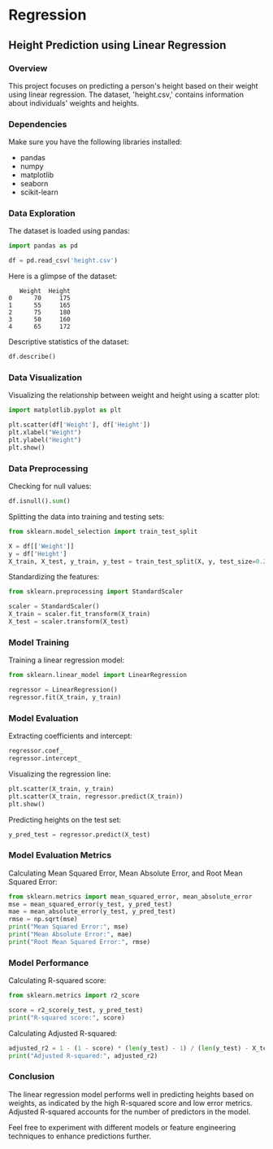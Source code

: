 # Regression

## Height Prediction using Linear Regression

### Overview

This project focuses on predicting a person's height based on their weight using linear regression. The dataset, 'height.csv,' contains information about individuals' weights and heights.

### Dependencies

Make sure you have the following libraries installed:

- pandas
- numpy
- matplotlib
- seaborn
- scikit-learn

### Data Exploration

The dataset is loaded using pandas:

```python
import pandas as pd

df = pd.read_csv('height.csv')
```

Here is a glimpse of the dataset:

```
   Weight  Height
0      70     175
1      55     165
2      75     180
3      50     160
4      65     172
```

Descriptive statistics of the dataset:

```python
df.describe()
```

### Data Visualization

Visualizing the relationship between weight and height using a scatter plot:

```python
import matplotlib.pyplot as plt

plt.scatter(df['Weight'], df['Height'])
plt.xlabel("Weight")
plt.ylabel("Height")
plt.show()
```

### Data Preprocessing

Checking for null values:

```python
df.isnull().sum()
```

Splitting the data into training and testing sets:

```python
from sklearn.model_selection import train_test_split

X = df[['Weight']]
y = df['Height']
X_train, X_test, y_train, y_test = train_test_split(X, y, test_size=0.25, random_state=42)
```

Standardizing the features:

```python
from sklearn.preprocessing import StandardScaler

scaler = StandardScaler()
X_train = scaler.fit_transform(X_train)
X_test = scaler.transform(X_test)
```

### Model Training

Training a linear regression model:

```python
from sklearn.linear_model import LinearRegression

regressor = LinearRegression()
regressor.fit(X_train, y_train)
```

### Model Evaluation

Extracting coefficients and intercept:

```python
regressor.coef_
regressor.intercept_
```

Visualizing the regression line:

```python
plt.scatter(X_train, y_train)
plt.scatter(X_train, regressor.predict(X_train))
plt.show()
```

Predicting heights on the test set:

```python
y_pred_test = regressor.predict(X_test)
```

### Model Evaluation Metrics

Calculating Mean Squared Error, Mean Absolute Error, and Root Mean Squared Error:

```python
from sklearn.metrics import mean_squared_error, mean_absolute_error
mse = mean_squared_error(y_test, y_pred_test)
mae = mean_absolute_error(y_test, y_pred_test)
rmse = np.sqrt(mse)
print("Mean Squared Error:", mse)
print("Mean Absolute Error:", mae)
print("Root Mean Squared Error:", rmse)
```

### Model Performance

Calculating R-squared score:

```python
from sklearn.metrics import r2_score

score = r2_score(y_test, y_pred_test)
print("R-squared score:", score)
```

Calculating Adjusted R-squared:

```python
adjusted_r2 = 1 - (1 - score) * (len(y_test) - 1) / (len(y_test) - X_test.shape[1] - 1)
print("Adjusted R-squared:", adjusted_r2)
```

### Conclusion

The linear regression model performs well in predicting heights based on weights, as indicated by the high R-squared score and low error metrics. Adjusted R-squared accounts for the number of predictors in the model.

Feel free to experiment with different models or feature engineering techniques to enhance predictions further.
